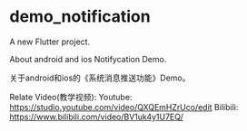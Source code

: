 # demo_notification

A new Flutter project.

About android and ios  Notifycation Demo.

关于android和ios的《系统消息推送功能》Demo。

Relate Video(教学视频):
Youtube: https://studio.youtube.com/video/QXQEmHZrUco/edit
Bilibili: https://www.bilibili.com/video/BV1uk4y1U7EQ/
